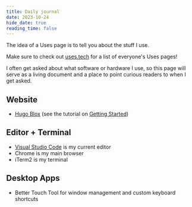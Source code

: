 ```yaml
---
title: Daily journal
date: 2023-10-24
hide_date: true
reading_time: false
---
```


The idea of a Uses page is to tell you about the stuff I use.

Make sure to check out [uses.tech](https://uses.tech/) for a list of everyone's Uses pages!

I often get asked about what software or hardware I use, so this page will serve as a living document and a place to point curious readers to when I get asked.

## Website

- [Hugo Blox](https://hugoblox.com) (see the tutorial on [Getting Started](/blog/get-started/))

## Editor + Terminal

- [Visual Studio Code](https://code.visualstudio.com/) is my current editor
- Chrome is my main browser
- iTerm2 is my terminal

## Desktop Apps

- Better Touch Tool for window management and custom keyboard shortcuts
